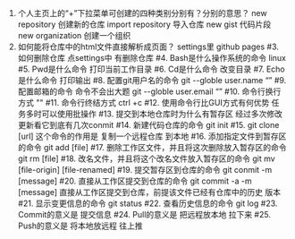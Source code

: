 1. 个人主页上的“+”下拉菜单可创建的四种类别分别有？分别的意思？
  new repository  创建新的仓库
  import repository  导入仓库
  new gist      代码片段
  new organization  创建一个组织
2. 如何能将仓库中的html文件直接解析成页面？
  settings里  github pages
#3. 如何删除仓库
  点settings中 有删除仓库
#4. Bash是什么操作系统的命令
  linux
#5. Pwd是什么命令
  打印当前工作目录
#6. Cd是什么命令
  改变目录
#7. Echo是什么命令
  打印输出
#8. 配置git用户名的命令
  git --globle  user.name “”
#9. 配置邮箱的命令    命令不会出大题
  git --globle user.email “”
#10. 命令行换行方式
  "\"
#11. 命令行终结方式
   ctrl +c
#12. 使用命令行比GUI方式有何优势
   任务多时可以使用批操作
#13. 提交到本地仓库时为什么有暂存区
   经过多次修改更新看它到底有几次conmit
#14. 新建代码仓库的命令
   git init
#15. git clone [url] 这个命令的作用是
   复制一个远程仓库 到本地
#16. 添加指定文件到暂存区的命令
   git add [file]
#17. 删除工作区文件，并且将这次删除放入暂存区的命令
   git rm [file]
#18. 改名文件，并且将这个改名文件放入暂存区的命令
   git mv [file-origin] [file-renamed]
#19. 提交暂存区到仓库的命令
   git conmit -m [message]
#20. 直接从工作区提交到仓库的命令
   git commit -a -m [message] 直接从工作区提交到仓库，前提该文件已经有仓库中的历史   版本
#21. 显示变更信息的命令
   git status
#22. 查看历史信息的命令
   git log
#23. Commit的意义是
   提交信息
#24. Pull的意义是
   把远程放本地  拉下来
#25. Push的意义是
   将本地放远程  往上推 
